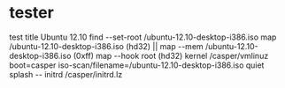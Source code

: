 # tester
test
title Ubuntu 12.10
find --set-root /ubuntu-12.10-desktop-i386.iso
map /ubuntu-12.10-desktop-i386.iso (hd32) || map --mem /ubuntu-12.10-desktop-i386.iso (0xff)
map --hook
root (hd32)
kernel /casper/vmlinuz boot=casper iso-scan/filename=/ubuntu-12.10-desktop-i386.iso quiet splash --
initrd /casper/initrd.lz
